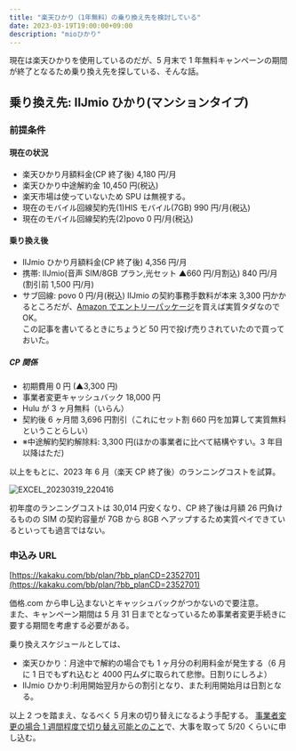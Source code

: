 ```yaml
---
title: "楽天ひかり（1年無料）の乗り換え先を検討している"
date: 2023-03-19T19:00:00+09:00
description: "mioひかり"
---
```


現在は楽天ひかりを使用しているのだが、5 月末で 1 年無料キャンペーンの期間が終了となるため乗り換え先を探している、そんな話。

<!--more-->

## 乗り換え先: IIJmio ひかり(マンションタイプ)

### 前提条件

#### 現在の状況

- 楽天ひかり月額料金(CP 終了後) 4,180 円/月
- 楽天ひかり中途解約金 10,450 円(税込)
- 楽天市場は使っていないため SPU は無視する。
- 現在のモバイル回線契約先(1)HIS モバイル(7GB) 990 円/月(税込)
- 現在のモバイル回線契約先(2)povo 0 円/月(税込)

#### 乗り換え後

- IIJmio ひかり月額料金(CP 終了後) 4,356 円/月
- 携帯: IIJmio(音声 SIM/8GB プラン,光セット ▲660 円/月割込) 840 円/月 (割引前 1,500 円/月)
- サブ回線: povo 0 円/月(税込)
  IIJmio の契約事務手数料が本来 3,300 円かかるところだが、[Amazon でエントリーパッケージ](https://www.amazon.co.jp/dp/B08P817H2J)を買えば実質タダなので OK。  
  この記事を書いてるときにちょうど 50 円で投げ売りされていたので買っておいた。

##### CP 関係

- 初期費用 0 円 (▲3,300 円)
- 事業者変更キャッシュバック 18,000 円
- Hulu が 3 ヶ月無料（いらん）
- 契約後 6 ヶ月間 3,696 円割引（これにセット割 660 円を加算して実質無料ということらしい）
- ※中途解約契約解除料: 3,300 円(ほかの事業者に比べて結構やすい。3 年目以降はただ)

以上をもとに、2023 年 6 月（楽天 CP 終了後）のランニングコストを試算。

![EXCEL_20230319_220416](https://user-images.githubusercontent.com/47537864/226177093-d080a07c-77e8-46a7-9f63-be19b290a906.png)

初年度のランニングコストは 30,014 円安くなり、CP 終了後は月額 26 円負けるものの SIM の契約容量が 7GB から 8GB へアップするため実質ペイできているといっても過言ではない。

### 申込み URL

[https://kakaku.com/bb/plan/?bb_planCD=2352701](https://kakaku.com/bb/plan/?bb_planCD=2352701)

価格.com から申し込まないとキャッシュバックがつかないので要注意。  
また、キャンペーン期間は 5 月 31 日までとなっているため事業者変更手続きに要する期間を考慮する必要がある。

乗り換えスケジュールとしては、

- 楽天ひかり：月途中で解約の場合でも 1 ヶ月分の利用料金が発生する（6 月に 1 日でもずれ込むと 4000 円ムダに取られて悲惨。日割りにしろよ）
- IIJmio ひかり:利用開始翌月からの割引となり、また利用開始月は日割となる。

以上 2 つを踏まえ、なるべく 5 月末の切り替えになるよう手配する。
[事業者変更の場合 1 週間程度で切り替え可能とのこと](https://help.iijmio.jp/answer/6124f3d6b597a70019323ee1?search=true)で、大事を取って 5/20 くらいに申し込む。
